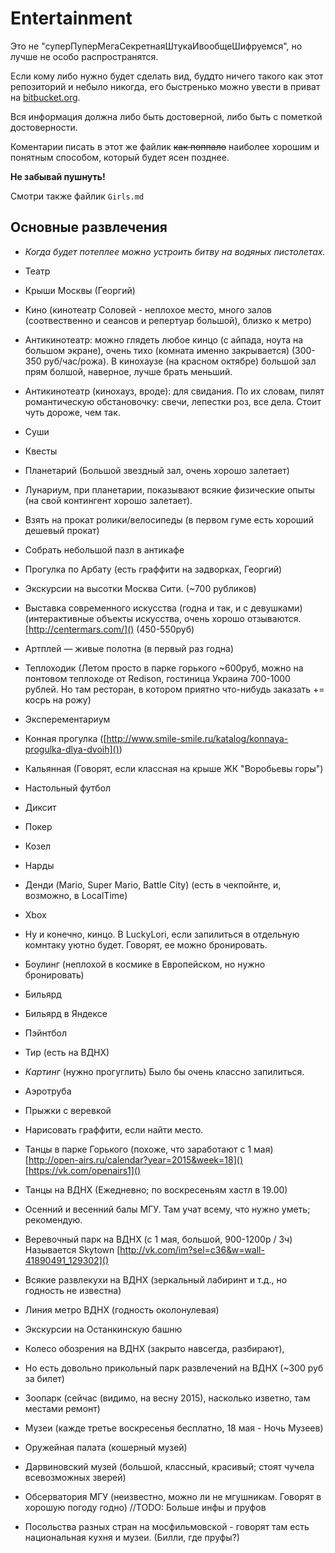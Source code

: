 # Entertainment

Это не "суперПуперМегаСекретнаяШтукаИвообщеШифруемся", но лучше не особо распространятся.

Если кому либо нужно будет сделать вид, буддто ничего такого как этот репозиторий и небыло никогда, его быстренько можно увести в приват на [bitbucket.org]().

Вся информация должна либо быть достоверной, либо быть с пометкой достоверности. 

Коментарии писать в этот же файлик ~~как поппало~~ наиболее хорошим и понятным способом, который будет ясен позднее.

**Не забывай пушнуть!**

Смотри также файлик `Girls.md`

## Основные развлечения

 * *Когда будет потеплее можно устроить битву на водяных пистолетах.*

 * Театр
 * Крыши Москвы (Георгий)
 * Кино (кинотеатр Соловей - неплохое место, много залов (соотвественно и сеансов и репертуар большой), близко к метро)
 * Антикинотеатр: можно глядеть любое кинцо (с айпада, ноута на большом экране), очень тихо (комната именно закрывается) (300-350 руб/час/рожа). В кинохаузе (на красном октябре) большой зал прям болшой, наверное, лучше брать меньший.
 * Антикинотеатр (кинохауз, вроде): для свидания. По их словам, пилят романтическую обстановочку: свечи, лепестки роз, все дела. Стоит чуть дороже, чем так.
 * Суши 
 * Квесты
 * Планетарий (Большой звездный зал, очень хорошо залетает)
 * Лунариум, при планетарии, показывают всякие физические опыты (на свой контингент хорошо залетает).
 * Взять на прокат ролики/велосипеды (в первом гуме есть хороший дешевый прокат)
 * Собрать небольшой пазл в антикафе
 * Прогулка по Арбату (есть граффити на задворках, Георгий)
 * Экскурсии на высотки Москва Сити. (~700 рубликов)
 * Выставка современного искусства (годна и так, и с девушками) (интерактивные объекты искусства, очень хорошо отзываются. [http://centermars.com/]() (450-550руб)
 * Артплей — живые полотна (в первый раз годна)
 * Теплоходик (Летом просто в парке горького ~600руб, можно на понтовом теплоходе от Redison, гостиница Украина 700-1000 рублей. Но там ресторан, в котором приятно что-нибудь заказать += косрь на рожу)
 * Эксперементариум

 * Конная прогулка ([http://www.smile-smile.ru/katalog/konnaya-progulka-dlya-dvoih]())

 * Кальянная (Говорят, если классная на крыше ЖК "Воробьевы горы")
 * Настольный футбол
 * Диксит
 * Покер
 * Козел
 * Нарды
 * Денди (Mario, Super Mario, Battle City) (есть в чекпойнте, и, возможно, в  LocalTime)
 * Xbox
 * Ну и конечно, кинцо. В LuckyLori, если запилиться в отдельную комнтаку уютно будет. Говорят, ее можно бронировать.

 * Боулинг (неплохой в космике в Европейском, но нужно бронировать)
 * Бильярд
 * Бильярд в Яндексе
 * Пэйнтбол
 * Тир (есть на ВДНХ)
 * *Картинг* (нужно прогуглить) Было бы очень классно запилиться.
 * Аэротруба
 * Прыжки с веревкой

 * Нарисовать граффити, если найти место.

 * Танцы в парке Горького (похоже, что заработают с 1 мая) [http://open-airs.ru/calendar?year=2015&week=18]() [https://vk.com/openairs1]()
 * Танцы на ВДНХ (Ежедневно; по воскресеньям хастл в 19.00)
 * Осенний и весенний балы МГУ. Там учат всему, что нужно уметь; рекомендую.

 * Веревочный парк на ВДНХ (с 1 мая, большой, 900-1200р / 3ч) Называется Skytown [http://vk.com/im?sel=c36&w=wall-41890491_129302]()
 * Всякие развлекухи на ВДНХ (зеркальный лабиринт и т.д., но годность не известна)
 * Линия метро ВДНХ (годность околонулевая)
 * Экскурсии на Останкинскую башню
 * Колесо обозрения на ВДНХ (закрыто навсегда, разбирают), 
 * Но есть довольно прикольный парк развлечений на ВДНХ (~300 руб за билет)

 * Зоопарк (сейчас (видимо, на весну 2015), насколько изветно, там местами ремонт)
 * Музеи (кажде третье воскресенья бесплатно, 18 мая - Ночь Музеев)
 * Оружейная палата (кошерный музей)
 * Дарвиновский музей (большой, классный, красивый; стоят чучела всевозможных зверей)
 * Обсерватория МГУ (неизвестно, можно ли не мгушникам. Говорят в хорошую погоду годно) //TODO: Больше инфы и пруфов
 * Посольства разных стран на мосфильмовской - говорят там есть национальная кухня и музеи. (Билли, где пруфы?)
